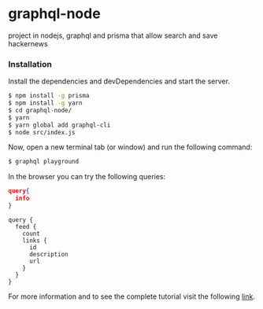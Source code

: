 # graphql-node
project in nodejs, graphql and prisma that allow search and save hackernews

### Installation

Install the dependencies and devDependencies and start the server.

```sh
$ npm install -g prisma
$ npm install -g yarn
$ cd graphql-node/
$ yarn
$ yarn global add graphql-cli
$ node src/index.js
```

Now, open a new terminal tab (or window) and run the following command:

```sh
$ graphql playground
```

In the browser you can try the following queries:

```json
query{
  info
}
```
```
query {
  feed {
    count
    links {
      id
      description
      url
    }
  }
}
```

For more information and to see the complete tutorial visit the following [link](https://www.howtographql.com/).